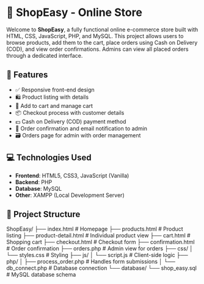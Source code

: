 # 🛒 ShopEasy - Online Store

Welcome to **ShopEasy**, a fully functional online e-commerce store built with HTML, CSS, JavaScript, PHP, and MySQL. This project allows users to browse products, add them to the cart, place orders using Cash on Delivery (COD), and view order confirmations. Admins can view all placed orders through a dedicated interface.

## 📌 Features

- ✅ Responsive front-end design
- 🛍️ Product listing with details
- 🛒 Add to cart and manage cart
- 📦 Checkout process with customer details
- 💵 Cash on Delivery (COD) payment method
- 📧 Order confirmation and email notification to admin
- 🗃️ Orders page for admin with order management

## 💻 Technologies Used

- **Frontend**: HTML5, CSS3, JavaScript (Vanilla)
- **Backend**: PHP
- **Database**: MySQL
- **Other**: XAMPP (Local Development Server)

## 📂 Project Structure

ShopEasy/
├── index.html # Homepage
├── products.html # Product listing
├── product-detail.html # Individual product view
├── cart.html # Shopping cart
├── checkout.html # Checkout form
├── confirmation.html # Order confirmation
├── orders.php # Admin view for orders
├── css/
│ └── styles.css # Styling
├── js/
│ └── script.js # Client-side logic
├── php/
│ ├── process_order.php # Handles form submissions
│ └── db_connect.php # Database connection
└── database/
└── shop_easy.sql # MySQL database schema
